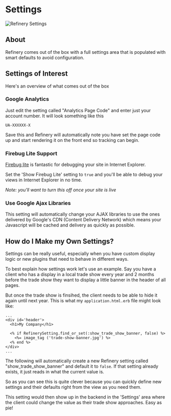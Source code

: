 # Settings

![Refinery Settings](http://refinerycms.com/system/images/0000/0666/settings.png)

## About

Refinery comes out of the box with a full settings area that is populated with smart defaults to avoid configuration.

## Settings of Interest

Here's an overview of what comes out of the box

### Google Analytics

Just edit the setting called "Analytics Page Code" and enter just your account number. It will look something like this

    UA-XXXXXX-X
    
Save this and Refinery will automatically note you have set the page code up and start rendering it on the front end so tracking can begin.

### Firebug Lite Support

[Firebug lite](http://getfirebug.com/lite) is fantastic for debugging your site in Internet Explorer.

Set the 'Show Firebug Lite' setting to ``true`` and you'll be able to debug your views in Internet Explorer in no time.

_Note: you'll want to turn this off once your site is live_

### Use Google Ajax Libraries

This setting will automatically change your AJAX libraries to use the ones delivered by Google's CDN (Content Delivery Network) which means your Javascript will be cached and delivery as quickly as possible.

## How do I Make my Own Settings?

Settings can be really useful, especially when you have custom display logic or new plugins that need to behave in different ways.

To best explain how settings work let's use an example.  Say you have a client who has a display in a local trade show every year and 2 months before the trade show they want to display a little banner in the header of all pages.

But once the trade show is finsihed, the client needs to be able to hide it again until next year. This is what my ``application.html.erb`` file might look like:

    ...
    <div id='header'>
      <h1>My Company</h1>
      
      <% if RefinerySetting.find_or_set(:show_trade_show_banner, false) %> 
        <%= image_tag ('trade-show-banner.jpg') %>
      <% end %>
    </div>
    ...
    
The following will automatically create a new Refinery setting called "show_trade_show_banner" and default it to ``false``. If that setting already exists, it just reads in what the current value is.

So as you can see this is quite clever because you can quickly define new settings and their defaults right from the view as you need them.

This setting would then show up in the backend in the 'Settings' area where the client could change the value as their trade show approaches. Easy as pie!